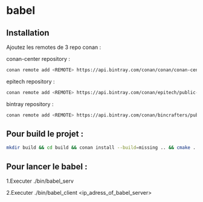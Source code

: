 # babel

## Installation

Ajoutez les remotes de 3 repo conan :

conan-center repository :
```sh
conan remote add <REMOTE> https://api.bintray.com/conan/conan/conan-center 
```

epitech repository :
```sh
conan remote add <REMOTE> https://api.bintray.com/conan/epitech/public-conan 
```

bintray repository :

```sh
conan remote add <REMOTE> https://api.bintray.com/conan/bincrafters/public-conan 
```

## Pour build le projet :

```sh
mkdir build && cd build && conan install --build=missing .. && cmake .. -G "Unix Makefiles" && cmake –build .
```
## Pour lancer le babel :

1.Executer ./bin/babel_serv <port>

2.Executer ./bin/babel_client <ip_adress_of_babel_server> <port>
